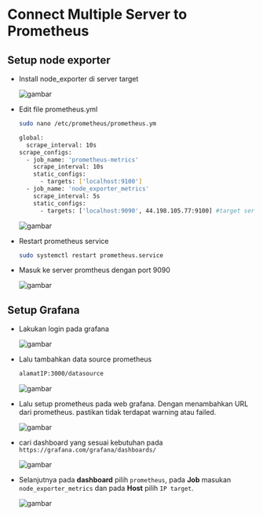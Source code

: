 # Connect Multiple Server to Prometheus

## Setup node exporter

-   Install node_exporter di server target

    ![gambar](assets/1exporteradimonit.png)

-   Edit file prometheus.yml 
    ```sh
    sudo nano /etc/prometheus/prometheus.ym
    ```
    ```sh
    global:
      scrape_interval: 10s
    scrape_configs:
      - job_name: 'prometheus-metrics'
        scrape_interval: 10s
        static_configs:
          - targets: ['localhost:9100']
      - job_name: 'node_exporter_metrics'
        scrape_interval: 5s
        static_configs:
          - targets: ['localhost:9090', 44.198.105.77:9100] #target server
    ```
    ![gambar](assets/ymltarget.png)

-   Restart prometheus service
    ```sh
    sudo systemctl restart prometheus.service
    ```
-   Masuk ke server promtheus dengan port 9090

    ![gambar](assets/outtarget.png)

## Setup Grafana

-   Lakukan login pada grafana

    ![gambar](assets/27.png)

-   Lalu tambahkan data source prometheus
    ```sh
    alamatIP:3000/datasource
    ```
    ![gambar](assets/datasourceprome.png)

-   Lalu setup prometheus pada web grafana. Dengan menambahkan URL dari prometheus. pastikan tidak terdapat warning atau failed.

    ![gambar](assets/iptarget.png)

-   cari dashboard yang sesuai kebutuhan pada `https://grafana.com/grafana/dashboards/`

    ![gambar](assets/import.png)

-   Selanjutnya pada **dashboard** pilih `prometheus`, pada **Job** masukan `node_exporter_metrics` dan pada **Host** pilih `IP target`.

    ![gambar](assets/outdash.png)
